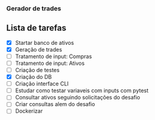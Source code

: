 ### Gerador de trades

## Lista de tarefas
- [x] Startar banco de ativos
- [X] Geração de trades
- [ ] Tratamento de input: Compras
- [ ] Tratamento de input: Ativos
- [ ] Criação de testes
- [x] Criação do DB
- [ ] Criação interface CLI
- [ ] Estudar como testar variaveis com inputs com pytest
- [ ] Consultar ativos seguindo solicitações do desafio
- [ ] Criar consultas alem do desafio
- [ ] Dockerizar 
